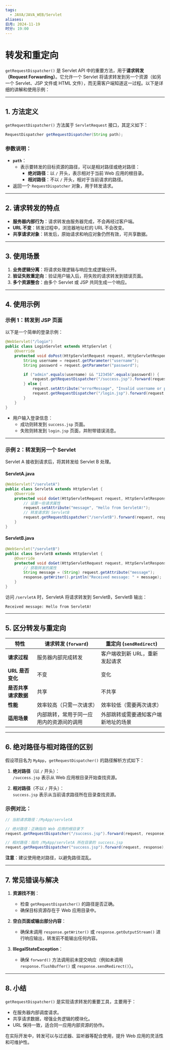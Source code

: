 ```yaml
---
tags:
  - JAVA/JAVA_WEB/Servlet
aliases: 
日月: 2024-11-19
时分: 19:00
---
```

# 转发和重定向
`getRequestDispatcher()` 是 Servlet API 中的重要方法，用于**请求转发（Request Forwarding）**。它允许一个 Servlet 将请求转发到另一个资源（如另一个 Servlet、JSP 文件或 HTML 文件），而无需客户端知道这一过程。以下是详细的讲解和使用示例：

---

## **1. 方法定义**
`getRequestDispatcher()` 方法属于 `ServletRequest` 接口，其定义如下：

```java
RequestDispatcher getRequestDispatcher(String path);
```

### 参数说明：
- **`path`**：
  - 表示要转发的目标资源的路径，可以是相对路径或绝对路径：
    - **绝对路径**：以 `/` 开头，表示相对于当前 Web 应用的根目录。
    - **相对路径**：不以 `/` 开头，相对于当前请求的路径。
- 返回一个 `RequestDispatcher` 对象，用于转发请求。

---

## **2. 请求转发的特点**
- **服务器内部行为**：请求转发由服务器完成，不会再经过客户端。
- **URL 不变**：转发过程中，浏览器地址栏的 URL 不会改变。
- **共享请求对象**：转发后，原始请求和响应对象仍然有效，可共享数据。

---

## **3. 使用场景**
1. **业务逻辑分离**：将请求处理逻辑与响应生成逻辑分开。
2. **验证失败重定向**：验证用户输入后，将失败的请求转发到错误页面。
3. **多个资源整合**：由多个 Servlet 或 JSP 共同生成一个响应。

---

## **4. 使用示例**

### 示例 1：转发到 JSP 页面
以下是一个简单的登录示例：
```java
@WebServlet("/login")
public class LoginServlet extends HttpServlet {
    @Override
    protected void doPost(HttpServletRequest request, HttpServletResponse response) throws ServletException, IOException {
        String username = request.getParameter("username");
        String password = request.getParameter("password");

        if ("admin".equals(username) && "123456".equals(password)) {
            request.getRequestDispatcher("/success.jsp").forward(request, response);
        } else {
            request.setAttribute("errorMessage", "Invalid username or password!");
            request.getRequestDispatcher("/login.jsp").forward(request, response);
        }
    }
}
```

- 用户输入登录信息：
  - 成功则转发到 `success.jsp` 页面。
  - 失败则转发到 `login.jsp` 页面，并附带错误消息。

---

### 示例 2：转发到另一个 Servlet
Servlet A 接收到请求后，将其转发给 Servlet B 处理。

#### ServletA.java
```java
@WebServlet("/servletA")
public class ServletA extends HttpServlet {
    @Override
    protected void doGet(HttpServletRequest request, HttpServletResponse response) throws ServletException, IOException {
        // 设置一些请求属性
        request.setAttribute("message", "Hello from ServletA!");
        // 转发请求到 ServletB
        request.getRequestDispatcher("/servletB").forward(request, response);
    }
}
```

#### ServletB.java
```java
@WebServlet("/servletB")
public class ServletB extends HttpServlet {
    @Override
    protected void doGet(HttpServletRequest request, HttpServletResponse response) throws ServletException, IOException {
        // 获取转发的属性
        String message = (String) request.getAttribute("message");
        response.getWriter().println("Received message: " + message);
    }
}
```

访问 `/servletA` 时，ServletA 将请求转发到 ServletB，ServletB 输出：
```text
Received message: Hello from ServletA!
```

---

## **5. 区分转发与重定向**
| 特性           | 请求转发 (`forward`)     | 重定向 (`sendRedirect`) |
| ------------ | -------------------- | -------------------- |
| **请求过程**     | 服务器内部完成转发            | 客户端收到新 URL，重新发起请求    |
| **URL 是否变化** | 不变                   | 变化                   |
| **是否共享请求数据** | 共享                   | 不共享                  |
| **性能**       | 效率较高（只需一次请求）         | 效率较低（需要两次请求）         |
| **适用场景**     | 内部跳转，常用于同一应用内的资源间的调用 | 外部跳转或需要通知客户端新地址的场景   |

---

## **6. 绝对路径与相对路径的区别**

假设项目名为 `MyApp`，`getRequestDispatcher()` 的路径解析方式如下：
1. **绝对路径**（以 `/` 开头）：  
   `/success.jsp` 表示从 Web 应用根目录开始查找资源。

2. **相对路径**（不以 `/` 开头）：  
   `success.jsp` 表示从当前请求路径所在目录查找资源。

### 示例对比：
```java
// 当前请求路径：/MyApp/servletA

// 绝对路径：正确指向 Web 应用的根目录下
request.getRequestDispatcher("/success.jsp").forward(request, response);

// 相对路径：指向 /MyApp/servletA 所在目录的 success.jsp
request.getRequestDispatcher("success.jsp").forward(request, response);
```

**注意**：建议使用绝对路径，以避免路径混乱。

---

## **7. 常见错误与解决**
1. **资源找不到**：
   - 检查 `getRequestDispatcher()` 的路径是否正确。
   - 确保目标资源存在于 Web 应用目录中。

2. **空白页面或输出部分内容**：
   - 确保未调用 `response.getWriter()` 或 `response.getOutputStream()` 进行响应输出，转发前不能输出任何内容。

3. **IllegalStateException**：
   - 确保 `forward()` 方法调用前未提交响应（例如未调用 `response.flushBuffer()` 或 `response.sendRedirect()`）。

---

## **8. 小结**
`getRequestDispatcher()` 是实现请求转发的重要工具，主要用于：
- 在服务器内部调度请求。
- 共享请求数据，增强业务逻辑的模块化。
- URL 保持一致，适合同一应用内部资源的协作。

在实际开发中，转发可以与过滤器、监听器等配合使用，提升 Web 应用的灵活性和可维护性。

